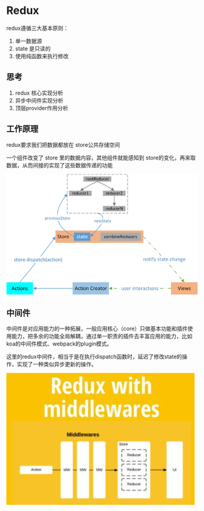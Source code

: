 # Redux

redux遵循三大基本原则：

1. 单一数据源
2. state 是只读的
3. 使用纯函数来执行修改

## 思考

1. redux 核心实现分析
2. 异步中间件实现分析
3. 顶层provider作用分析

## 工作原理

redux要求我们把数据都放在 store公共存储空间

一个组件改变了 store 里的数据内容，其他组件就能感知到 store的变化，再来取数据，从而间接的实现了这些数据传递的功能

![redux](/static/images/redux.png)

## 中间件

中间件是对应用能力的一种拓展，一般应用核心（core）只做基本功能和插件使用能力，把多余的功能全局解耦，通过单一职责的插件去丰富应用的能力，比如 koa的中间件模式、webpack的plugin模式。

这里的redux中间件，相当于是在执行dispatch函数时，延迟了修改state的操作，实现了一种类似异步更新的操作。

![redux-middlewares](/static/images/redux-middlewares.png)
